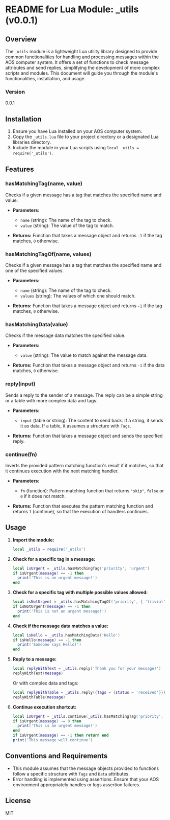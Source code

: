 # README for Lua Module: \_utils (v0.0.1)

## Overview

The `_utils` module is a lightweight Lua utility library designed to provide common functionalities for handling and processing messages within the AOS computer system. It offers a set of functions to check message attributes and send replies, simplifying the development of more complex scripts and modules. This document will guide you through the module's functionalities, installation, and usage.

### Version

0.0.1

## Installation

1. Ensure you have Lua installed on your AOS computer system.
2. Copy the `_utils.lua` file to your project directory or a designated Lua libraries directory.
3. Include the module in your Lua scripts using `local _utils = require('_utils')`.

## Features

### hasMatchingTag(name, value)

Checks if a given message has a tag that matches the specified name and value.

- **Parameters:**

  - `name` (string): The name of the tag to check.
  - `value` (string): The value of the tag to match.

- **Returns:** Function that takes a message object and returns `-1` if the tag matches, `0` otherwise.

### hasMatchingTagOf(name, values)

Checks if a given message has a tag that matches the specified name and one of the specified values.

- **Parameters:**

  - `name` (string): The name of the tag to check.
  - `values` (string): The values of which one should match.

- **Returns:** Function that takes a message object and returns `-1` if the tag matches, `0` otherwise.

### hasMatchingData(value)

Checks if the message data matches the specified value.

- **Parameters:**

  - `value` (string): The value to match against the message data.

- **Returns:** Function that takes a message object and returns `-1` if the data matches, `0` otherwise.

### reply(input)

Sends a reply to the sender of a message. The reply can be a simple string or a table with more complex data and tags.

- **Parameters:**

  - `input` (table or string): The content to send back. If a string, it sends it as data. If a table, it assumes a structure with `Tags`.

- **Returns:** Function that takes a message object and sends the specified reply.

### continue(fn)

Inverts the provided pattern matching function's result if it matches, so that it continues execution with the next matching handler.

- **Parameters:**

  - `fn` (function): Pattern matching function that returns `"skip"`, `false` or `0` if it does not match.

- **Returns:** Function that executes the pattern matching function and returns `1` (continue), so that the execution of handlers continues.

## Usage

1. **Import the module:**

   ```lua
   local _utils = require('_utils')
   ```

2. **Check for a specific tag in a message:**

   ```lua
   local isUrgent = _utils.hasMatchingTag('priority', 'urgent')
   if isUrgent(message) == -1 then
     print('This is an urgent message!')
   end
   ```

3. **Check for a specific tag with multiple possible values allowed:**

   ```lua
   local isNotUrgent = _utils.hasMatchingTagOf('priority', { 'trivial', 'unimportant' })
   if isNotUrgent(message) == -1 then
     print('This is not an urgent message!')
   end
   ```

4. **Check if the message data matches a value:**

   ```lua
   local isHello = _utils.hasMatchingData('Hello')
   if isHello(message) == -1 then
     print('Someone says Hello!')
   end
   ```

5. **Reply to a message:**

   ```lua
   local replyWithText = _utils.reply('Thank you for your message!')
   replyWithText(message)
   ```

   Or with complex data and tags:

   ```lua
   local replyWithTable = _utils.reply({Tags = {status = 'received'}})
   replyWithTable(message)
   ```

6. **Continue execution shortcut:**

   ```lua
   local isUrgent = _utils.continue(_utils.hasMatchingTag('priority', 'urgent'))
   if isUrgent(message) ~= 0 then
     print('This is an urgent message!')
   end
   if isUrgent(message) == -1 then return end
   print('This message will continue')
   ```

## Conventions and Requirements

- This module assumes that the message objects provided to functions follow a specific structure with `Tags` and `Data` attributes.
- Error handling is implemented using assertions. Ensure that your AOS environment appropriately handles or logs assertion failures.

## License

MIT
